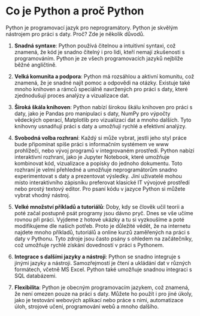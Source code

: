 # Co je Python a proč Python

Python je programovací jazyk pro neprogramátory. Python je skvělým nástrojem pro práci s daty. Proč? Zde je několik důvodů.

1. **Snadná syntaxe**: Python používá čitelnou a intuitivní syntaxi, což znamená, že kód je snadno čitelný i pro lidi, kteří nemají zkušenosti s programováním. Python je ze všech programovacích jazyků nejblíže běžné angličtině.

2. **Velká komunita a podpora**: Python má rozsáhlou a aktivní komunitu, což znamená, že je snadné najít pomoc a odpovědi na otázky. Existuje také mnoho knihoven a rámců speciálně navržených pro práci s daty, které zjednodušují proces analýzy a vizualizace dat.

3. **Široká škála knihoven**: Python nabízí širokou škálu knihoven pro práci s daty, jako je Pandas pro manipulaci s daty, NumPy pro výpočty vědeckých operací, Matplotlib pro vizualizaci dat a mnoho dalších. Tyto knihovny usnadňují práci s daty a umožňují rychlé a efektivní analýzy.

4. **Svobodná volba rozhraní**: Každý si může vybrat, jestli jeho styl práce bude připomínat spíše práci s informačním systémem ve www prohlížeči, nebo vývoj programů v integrovaném prostředí. Python nabízí interaktivní rozhraní, jako je Jupyter Notebook, které umožňuje kombinovat kód, vizualizace a popisky do jednoho dokumentu. Toto rozhraní je velmi přehledné a umožňuje neprogramátorům snadno experimentovat s daty a prezentovat výsledky. Jiní uživatelé mohou místo interaktivního zápisníku preferovat klasické IT vývojové prostředí nebo prostý textový editor. Pro psaní kódu v jazyce Python si můžete vybrat vhodný nástroj. 

5. **Velké množství příkladů a tutoriálů**: Doby, kdy se člověk učil teorii a poté začal postupně psát programy jsou dávno pryč. Dnes se vše učíme rovnou při práci. Vyjdeme z hotové ukázky a tu si vyzkoušíme a poté modifikujeme dle našich potřeb. Proto je důležité vědět, že na internetu najdete mnoho příkladů, tutoriálů a online kurzů zaměřených na práci s daty v Pythonu. Tyto zdroje jsou často psány s ohledem na začátečníky, což umožňuje rychlé získání dovedností v práci s Pythonem.

6. **Integrace s dalšími jazyky a nástroji**: Python se snadno integruje s jinými jazyky a nástroji. Samozřejmostí je čtení a ukládání dat v různých formátech, včetně MS Excel. Python také umožňuje snadnou integraci s SQL databázemi.

10. **Flexibilita**: Python je obecným programovacím jazykem, což znamená, že není omezen pouze na práci s daty. Můžete ho použít i pro jiné úkoly, jako je testování webových aplikací nebo práce s nimi, automatizace úloh, strojové učení, programování webů a mnoho dalšího.
